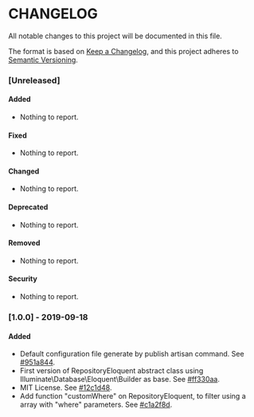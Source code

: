 CHANGELOG
=========
All notable changes to this project will be documented in this file.

The format is based on [Keep a Changelog](https://keepachangelog.com/en/1.0.0/),
and this project adheres to [Semantic Versioning](https://semver.org/spec/v2.0.0.html).

### [Unreleased]
#### Added
- Nothing to report.
  
#### Fixed
- Nothing to report.

#### Changed
- Nothing to report.

#### Deprecated
- Nothing to report.

#### Removed
- Nothing to report.

#### Security
- Nothing to report.

### [1.0.0] - 2019-09-18
#### Added
- Default configuration file generate by publish artisan command.
  See [#951a844](https://github.com/tbitencourt/laravel-repository-eloquent/commit/951a8445b018ef54b46b34f4bb316e840e92971c).
- First version of RepositoryEloquent abstract class using Illuminate\Database\Eloquent\Builder as base.
  See [#ff330aa](https://github.com/tbitencourt/laravel-repository-eloquent/commit/ff330aac6f189ae7cacd27d748f3409209bbf8c7).
- MIT License.
  See [#12c1d48](https://github.com/tbitencourt/laravel-repository-eloquent/commit/12c1d48ed736a5e830778530d9e6a408b6397550).
- Add function "customWhere" on RepositoryEloquent, to filter using a array with "where" parameters.
  See [#c1a2f8d](https://github.com/tbitencourt/laravel-repository-eloquent/commit/c1a2f8d3dcf729acdaf92a94440a4f2a9f4efd0e).
